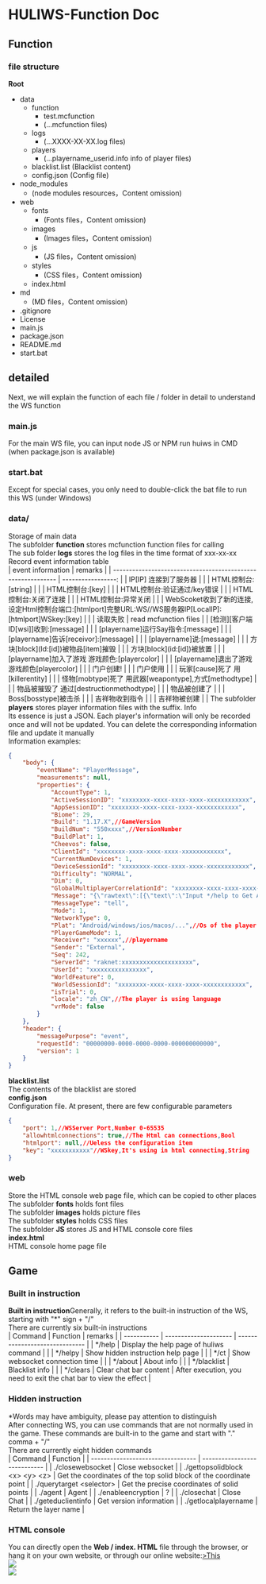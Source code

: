 # HULIWS-Function Doc  
## Function  
### file structure  
**Root**  
- data  
  - function  
    - test.mcfunction  
    - (...mcfunction files)  
  - logs  
    - (...XXXX-XX-XX.log files)  
  - players  
    - (...playername_userid.info info of player files)    
  - blacklist.list  (Blacklist content)  
  - config.json  (Config file)  
- node_modules  
  - (node modules resources，Content omission)  
- web  
  - fonts  
    - (Fonts files，Content omission)  
  - images  
    - (Images files，Content omission)   
  - js  
    - (JS files，Content omission)  
  - styles  
    - (CSS files，Content omission)  
  - index.html  
- md  
  - (MD files，Content omission)  
- .gitignore  
- License  
- main.js  
- package.json  
- README.md  
- start.bat  

## detailed  
Next, we will explain the function of each file / folder in detail to understand the WS function  
### main.js  
For the main WS file, you can input node JS or NPM run huiws in CMD (when package.json is available)  
### start.bat  
Except for special cases, you only need to double-click the bat file to run this WS (under Windows)  
### data/  
Storage of main data  
The subfolder **function** stores mcfunction function files for calling  
The sub folder **logs** stores the log files in the time format of xxx-xx-xx  
Record event information table  
| event information                                                     |               remarks |
| ------------------------------------------------------------ | -----------------: |
| IP[IP] 连接到了服务器                                        |                    |
| HTML控制台:[string]                                          |                    |
| HTML控制台:[key]                                             |                    |
| HTML控制台:验证通过/key错误                                  |                    |
| HTML控制台:关闭了连接                                        |                    |
| HTML控制台:异常关闭                                          |                    |
| WebScoket收到了新的连接,设定Html控制台端口:[htmlport]完整URL:WS//WS服务器IP[LocalIP]:[htmlport]WSkey:[key] |                    |
| 读取失败                                                     |  read mcfunction files |
| [检测]\[客户端ID[wsi]]收到:[message]                         |                    |
| [playername]运行Say指令:[message]                            |                    |
| [playername]告诉[receivor]:[message]                         |                    |
| [playername]说:[message]                                     |                    |
| 方块[block]\(Id:[id])被物品[item]摧毁                        |                    |
| 方块[block]\(id:[id])被放置                                  |                    |
| [playername]加入了游戏 游戏颜色:[playercolor]                |                    |
| [playername]退出了游戏 游戏颜色[playercolor]                 |                    |
| 门户创建!                                                    |                    |
| 门户使用                                                     |                    |
| 玩家[cause]死了 用[killerentity]                             |                    |
| 怪物[mobtype]死了 用武器[weapontype],方式[methodtype]        |                    |
| 物品被摧毁了 通过[destructionmethodtype]                     |                    |
| 物品被创建了                                                 |                    |
| Boss[bosstype]被击杀                                         |                    |
| 吉祥物收到指令                                               |                    |
| 吉祥物被创建                                                 |                    |
The subfolder **players** stores player information files with the suffix. Info  
Its essence is just a JSON. Each player's information will only be recorded once and will not be updated. You can delete the corresponding information file and update it manually  
Information examples:  
```json  
{
	"body": {
		"eventName": "PlayerMessage",
		"measurements": null,
		"properties": {
			"AccountType": 1,
			"ActiveSessionID": "xxxxxxxx-xxxx-xxxx-xxxx-xxxxxxxxxxxx",
			"AppSessionID": "xxxxxxxx-xxxx-xxxx-xxxx-xxxxxxxxxxxx",
			"Biome": 29,
			"Build": "1.17.X",//GameVersion
			"BuildNum": "550xxxx",//VersionNumber
			"BuildPlat": 1,
			"Cheevos": false,
			"ClientId": "xxxxxxxx-xxxx-xxxx-xxxx-xxxxxxxxxxxx",
			"CurrentNumDevices": 1,
			"DeviceSessionId": "xxxxxxxx-xxxx-xxxx-xxxx-xxxxxxxxxxxx",
			"Difficulty": "NORMAL",
			"Dim": 0,
			"GlobalMultiplayerCorrelationId": "xxxxxxxx-xxxx-xxxx-xxxx-xxxxxxxxxxxx",
			"Message": "{\"rawtext\":[{\"text\":\"Input */help to Get Another\"}]}\n",
			"MessageType": "tell",
			"Mode": 1,
			"NetworkType": 0,
			"Plat": "Android/windows/ios/macos/...",//Os of the player
			"PlayerGameMode": 1,
			"Receiver": "xxxxxx",//playername
			"Sender": "External",
			"Seq": 242,
			"ServerId": "raknet:xxxxxxxxxxxxxxxxxxxx",
			"UserId": "xxxxxxxxxxxxxxxx",
			"WorldFeature": 0,
			"WorldSessionId": "xxxxxxxx-xxxx-xxxx-xxxx-xxxxxxxxxxxx",
			"isTrial": 0,
			"locale": "zh_CN",//The player is using language
			"vrMode": false
		}
	},
	"header": {
		"messagePurpose": "event",
		"requestId": "00000000-0000-0000-0000-000000000000",
		"version": 1
	}
}
```
**blacklist.list**  
The contents of the blacklist are stored  
**config.json**  
Configuration file. At present, there are few configurable parameters  
```json  
{  
    "port": 1,//WSServer Port,Number 0-65535   
    "allowhtmlconnections": true,//The Html can connections,Bool  
    "htmlport": null,//Ueless the configuration item  
    "key": "xxxxxxxxxxx"//WSkey,It's using in html connecting,String  
}  
```
### web  
Store the HTML console web page file, which can be copied to other places  
The subfolder **fonts** holds font files  
The subfolder **images** holds picture files  
The subfolder **styles** holds CSS files  
The subfolder **JS** stores JS and HTML console core files  
**index.html**  
HTML console home page file  

## Game  
### Built in instruction  
**Built in instruction**Generally, it refers to the built-in instruction of the WS, starting with "\*" sign + "/"  
There are currently six built-in instructions  
| Command        | Function                  | remarks                           |
| ----------- | --------------------- | ------------------------------ |
| */help      | Display the help page of huliws command  |                                |
| */helpy     | Show hidden instruction help page    |                                |
| */ct        | Show websocket connection time |                                |
| */about     | About info              |                                |
| */blacklist | Blacklist info            |                                |
| */clears    | Clear chat bar content        | After execution, you need to exit the chat bar to view the effect |

### Hidden instruction  
\*Words may have ambiguity, please pay attention to distinguish  
After connecting WS, you can use commands that are not normally used in the game. These commands are built-in to the game and start with "." comma + "/"  
There are currently eight hidden commands  
| Command                              | Function                         |
| --------------------------------- | ---------------------------- |
| ./closewebsocket                  | Close websocket            |
| ./gettopsolidblock \<x> \<y> \<z> | Get the coordinates of the top solid block of the coordinate point |
| ./querytarget \<selector\>  | Get the precise coordinates of solid points       |
| ./agent                           | Agent                       |
| ./enableencryption                | ?                         |
| ./closechat                       | Close Chat                   |
| ./geteduclientinfo                | Get version information                 |
| ./getlocalplayername              | Return the layer name                 |

### HTML console  
You can directly open the **Web / index. HTML** file through the browser, or hang it on your own website, or through our online website:[>This](https://biyuehu.github.io/huliws)  
![](../web/images/z1.png)  
![](../web/images/z2.png)  